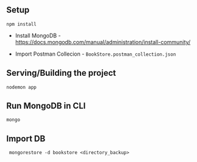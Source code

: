 ## Setup
```
npm install
```
* Install MongoDB - https://docs.mongodb.com/manual/administration/install-community/

* Import Postman Collecion - `BookStore.postman_collection.json`
## Serving/Building the project

```
nodemon app
```
## Run MongoDB in CLI
```
mongo
```

## Import DB
``` mongorestore -d bookstore <directory_backup>```
